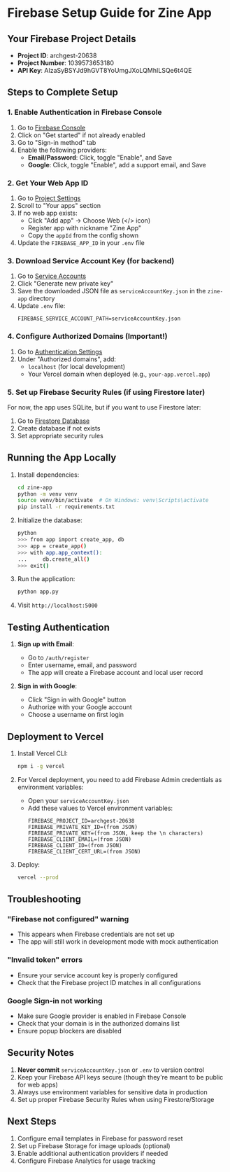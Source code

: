 # Firebase Setup Guide for Zine App

## Your Firebase Project Details
- **Project ID**: archgest-20638
- **Project Number**: 1039573653180
- **API Key**: AIzaSyBSYJd9hGVT8YoUmgJXoLQMhILSQe6t4QE

## Steps to Complete Setup

### 1. Enable Authentication in Firebase Console

1. Go to [Firebase Console](https://console.firebase.google.com/project/archgest-20638/authentication)
2. Click on "Get started" if not already enabled
3. Go to "Sign-in method" tab
4. Enable the following providers:
   - **Email/Password**: Click, toggle "Enable", and Save
   - **Google**: Click, toggle "Enable", add a support email, and Save

### 2. Get Your Web App ID

1. Go to [Project Settings](https://console.firebase.google.com/project/archgest-20638/settings/general)
2. Scroll to "Your apps" section
3. If no web app exists:
   - Click "Add app" → Choose Web (</> icon)
   - Register app with nickname "Zine App"
   - Copy the `appId` from the config shown
4. Update the `FIREBASE_APP_ID` in your `.env` file

### 3. Download Service Account Key (for backend)

1. Go to [Service Accounts](https://console.firebase.google.com/project/archgest-20638/settings/serviceaccounts/adminsdk)
2. Click "Generate new private key"
3. Save the downloaded JSON file as `serviceAccountKey.json` in the `zine-app` directory
4. Update `.env` file:
   ```
   FIREBASE_SERVICE_ACCOUNT_PATH=serviceAccountKey.json
   ```

### 4. Configure Authorized Domains (Important!)

1. Go to [Authentication Settings](https://console.firebase.google.com/project/archgest-20638/authentication/settings)
2. Under "Authorized domains", add:
   - `localhost` (for local development)
   - Your Vercel domain when deployed (e.g., `your-app.vercel.app`)

### 5. Set up Firebase Security Rules (if using Firestore later)

For now, the app uses SQLite, but if you want to use Firestore later:

1. Go to [Firestore Database](https://console.firebase.google.com/project/archgest-20638/firestore)
2. Create database if not exists
3. Set appropriate security rules

## Running the App Locally

1. Install dependencies:
   ```bash
   cd zine-app
   python -m venv venv
   source venv/bin/activate  # On Windows: venv\Scripts\activate
   pip install -r requirements.txt
   ```

2. Initialize the database:
   ```bash
   python
   >>> from app import create_app, db
   >>> app = create_app()
   >>> with app.app_context():
   ...     db.create_all()
   >>> exit()
   ```

3. Run the application:
   ```bash
   python app.py
   ```

4. Visit `http://localhost:5000`

## Testing Authentication

1. **Sign up with Email**:
   - Go to `/auth/register`
   - Enter username, email, and password
   - The app will create a Firebase account and local user record

2. **Sign in with Google**:
   - Click "Sign in with Google" button
   - Authorize with your Google account
   - Choose a username on first login

## Deployment to Vercel

1. Install Vercel CLI:
   ```bash
   npm i -g vercel
   ```

2. For Vercel deployment, you need to add Firebase Admin credentials as environment variables:
   - Open your `serviceAccountKey.json`
   - Add these values to Vercel environment variables:
     ```
     FIREBASE_PROJECT_ID=archgest-20638
     FIREBASE_PRIVATE_KEY_ID=(from JSON)
     FIREBASE_PRIVATE_KEY=(from JSON, keep the \n characters)
     FIREBASE_CLIENT_EMAIL=(from JSON)
     FIREBASE_CLIENT_ID=(from JSON)
     FIREBASE_CLIENT_CERT_URL=(from JSON)
     ```

3. Deploy:
   ```bash
   vercel --prod
   ```

## Troubleshooting

### "Firebase not configured" warning
- This appears when Firebase credentials are not set up
- The app will still work in development mode with mock authentication

### "Invalid token" errors
- Ensure your service account key is properly configured
- Check that the Firebase project ID matches in all configurations

### Google Sign-in not working
- Make sure Google provider is enabled in Firebase Console
- Check that your domain is in the authorized domains list
- Ensure popup blockers are disabled

## Security Notes

1. **Never commit** `serviceAccountKey.json` or `.env` to version control
2. Keep your Firebase API keys secure (though they're meant to be public for web apps)
3. Always use environment variables for sensitive data in production
4. Set up proper Firebase Security Rules when using Firestore/Storage

## Next Steps

1. Configure email templates in Firebase for password reset
2. Set up Firebase Storage for image uploads (optional)
3. Enable additional authentication providers if needed
4. Configure Firebase Analytics for usage tracking